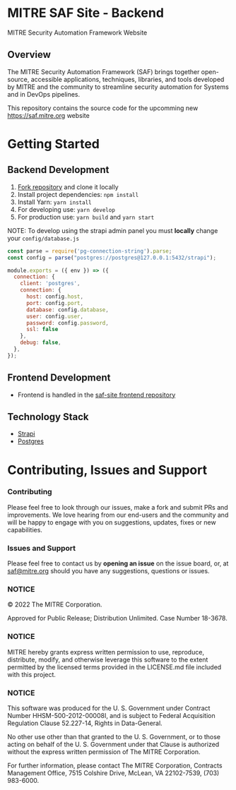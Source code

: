 # MITRE SAF Site - Backend

MITRE Security Automation Framework Website
  
## Overview

The MITRE Security Automation Framework (SAF) brings together open-source, accessible applications, techniques, libraries, and tools developed by MITRE and the community to streamline security automation for Systems and in DevOps pipelines. 

This repository contains the source code for the upcomming new https://saf.mitre.org website

# Getting Started

## Backend Development

1. [Fork repository](https://github.com/mitre/saf-site-backend) and clone it locally
2. Install project dependencies: `npm install`
3. Install Yarn: `yarn install`
4. For developing use: `yarn develop`
5. For production use: `yarn build` and `yarn start` 

NOTE: To develop using the strapi admin panel you must **locally** change your `config/database.js` 
```js
const parse = require('pg-connection-string').parse;
const config = parse("postgres://postgres@127.0.0.1:5432/strapi");

module.exports = ({ env }) => ({
  connection: {
    client: 'postgres',
    connection: {
      host: config.host,
      port: config.port,
      database: config.database,
      user: config.user,
      password: config.password,
      ssl: false
    },
    debug: false,
  },
});
```

## Frontend Development
- Frontend is handled in the [saf-site frontend repository](https://github.com/mitre/saf-site)

## Technology Stack

- [Strapi](https://strapi.io/)
- [Postgres](https://www.postgresql.org/)

# Contributing, Issues and Support

### Contributing

Please feel free to look through our issues, make a fork and submit PRs and improvements. We love hearing from our end-users and the community and will be happy to engage with you on suggestions, updates, fixes or new capabilities.

### Issues and Support

Please feel free to contact us by **opening an issue** on the issue board, or, at [saf@mitre.org](mailto:saf@mitre.org) should you have any suggestions, questions or issues.

### NOTICE

© 2022 The MITRE Corporation.

Approved for Public Release; Distribution Unlimited. Case Number 18-3678.

### NOTICE

MITRE hereby grants express written permission to use, reproduce, distribute, modify, and otherwise leverage this software to the extent permitted by the licensed terms provided in the LICENSE.md file included with this project.

### NOTICE

This software was produced for the U. S. Government under Contract Number HHSM-500-2012-00008I, and is subject to Federal Acquisition Regulation Clause 52.227-14, Rights in Data-General.

No other use other than that granted to the U. S. Government, or to those acting on behalf of the U. S. Government under that Clause is authorized without the express written permission of The MITRE Corporation.

For further information, please contact The MITRE Corporation, Contracts Management Office, 7515 Colshire Drive, McLean, VA 22102-7539, (703) 983-6000.
